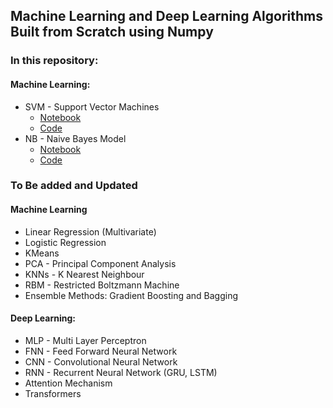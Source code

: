 ## Machine Learning and Deep Learning Algorithms Built from Scratch using Numpy
### In this repository:
#### Machine Learning:
* SVM - Support Vector Machines
  * [Notebook](./SVM.ipynb)
  * [Code](./SVM.py)
* NB - Naive Bayes Model
  * [Notebook](./NaiveBayes.ipynb)
  * [Code](./NaiveBayes.py)
### To Be added and Updated
#### Machine Learning
* Linear Regression (Multivariate)
* Logistic Regression
* KMeans
* PCA - Principal Component Analysis
* KNNs - K Nearest Neighbour
* RBM - Restricted Boltzmann Machine
* Ensemble Methods: Gradient Boosting and Bagging
#### Deep Learning:
* MLP - Multi Layer Perceptron
* FNN - Feed Forward Neural Network
* CNN - Convolutional Neural Network
* RNN - Recurrent Neural Network (GRU, LSTM)
* Attention Mechanism
* Transformers
